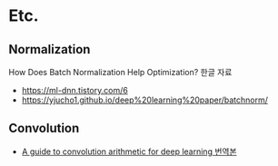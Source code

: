 # Etc.

## Normalization
How Does Batch Normalization Help Optimization? 한글 자료
* https://ml-dnn.tistory.com/6
* https://yjucho1.github.io/deep%20learning%20paper/batchnorm/

## Convolution
- [A guide to convolution arithmetic for deep learning 번역본](https://tensorflow.blog/a-guide-to-convolution-arithmetic-for-deep-learning/)
